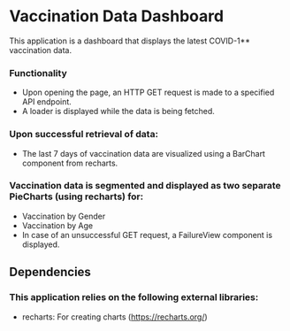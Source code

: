 # Vaccination Data Dashboard

This application is a dashboard that displays the latest COVID-1** vaccination data.

### Functionality

* Upon opening the page, an HTTP GET request is made to a specified API endpoint.
* A loader is displayed while the data is being fetched.
  
### Upon successful retrieval of data:

* The last 7 days of vaccination data are visualized using a BarChart component from recharts.
  
### Vaccination data is segmented and displayed as two separate PieCharts (using recharts) for:
* Vaccination by Gender
* Vaccination by Age
* In case of an unsuccessful GET request, a FailureView component is displayed.
  
## Dependencies

### This application relies on the following external libraries:

* recharts: For creating charts (https://recharts.org/)

